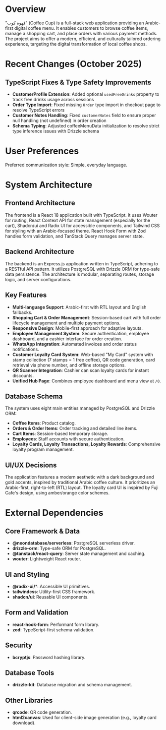 # Overview

"قهوة كوب" (Coffee Cup) is a full-stack web application providing an Arabic-first digital coffee menu. It enables customers to browse coffee items, manage a shopping cart, and place orders with various payment methods. The project aims to offer a modern, efficient, and culturally tailored ordering experience, targeting the digital transformation of local coffee shops.

# Recent Changes (October 2025)

## TypeScript Fixes & Type Safety Improvements
- **CustomerProfile Extension**: Added optional `usedFreeDrinks` property to track free drinks usage across sessions
- **Order Type Import**: Fixed missing `Order` type import in checkout page to resolve TypeScript errors
- **Customer Notes Handling**: Fixed `customerNotes` field to ensure proper null handling (not undefined) in order creation
- **Schema Typing**: Adjusted coffeeMenuData initialization to resolve strict type inference issues with Drizzle schema

# User Preferences

Preferred communication style: Simple, everyday language.

# System Architecture

## Frontend Architecture
The frontend is a React 18 application built with TypeScript. It uses Wouter for routing, React Context API for state management (especially for the cart), Shadcn/ui and Radix UI for accessible components, and Tailwind CSS for styling with an Arabic-focused theme. React Hook Form with Zod handles form validation, and TanStack Query manages server state.

## Backend Architecture
The backend is an Express.js application written in TypeScript, adhering to a RESTful API pattern. It utilizes PostgreSQL with Drizzle ORM for type-safe data persistence. The architecture is modular, separating routes, storage logic, and server configurations.

## Key Features
- **Multi-language Support**: Arabic-first with RTL layout and English fallbacks.
- **Shopping Cart & Order Management**: Session-based cart with full order lifecycle management and multiple payment options.
- **Responsive Design**: Mobile-first approach for adaptive layouts.
- **Employee Management System**: Secure authentication, employee dashboard, and a cashier interface for order creation.
- **WhatsApp Integration**: Automated invoices and order status notifications.
- **Customer Loyalty Card System**: Web-based "My Card" system with stamp collection (7 stamps = 1 free coffee), QR code generation, card retrieval via phone number, and offline storage options.
- **QR Scanner Integration**: Cashier can scan loyalty cards for instant discounts.
- **Unified Hub Page**: Combines employee dashboard and menu view at `/0`.

## Database Schema
The system uses eight main entities managed by PostgreSQL and Drizzle ORM:
- **Coffee Items**: Product catalog.
- **Orders & Order Items**: Order tracking and detailed line items.
- **Cart Items**: Session-based temporary storage.
- **Employees**: Staff accounts with secure authentication.
- **Loyalty Cards, Loyalty Transactions, Loyalty Rewards**: Comprehensive loyalty program management.

## UI/UX Decisions
The application features a modern aesthetic with a dark background and gold accents, inspired by traditional Arabic coffee culture. It prioritizes an Arabic-first, right-to-left (RTL) layout. The loyalty card UI is inspired by Fuji Cafe's design, using amber/orange color schemes.

# External Dependencies

## Core Framework & Data
- **@neondatabase/serverless**: PostgreSQL serverless driver.
- **drizzle-orm**: Type-safe ORM for PostgreSQL.
- **@tanstack/react-query**: Server state management and caching.
- **wouter**: Lightweight React router.

## UI and Styling
- **@radix-ui/***: Accessible UI primitives.
- **tailwindcss**: Utility-first CSS framework.
- **shadcn/ui**: Reusable UI components.

## Form and Validation
- **react-hook-form**: Performant form library.
- **zod**: TypeScript-first schema validation.

## Security
- **bcryptjs**: Password hashing library.

## Database Tools
- **drizzle-kit**: Database migration and schema management.

## Other Libraries
- **qrcode**: QR code generation.
- **html2canvas**: Used for client-side image generation (e.g., loyalty card download).